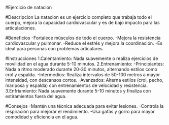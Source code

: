 #Ejercicio de natacion

#Descripcion
La natacion es un ejercicio completo que trabaja todo el cuerpo, mejora la capacidad cardiovascular y es de bajo impacto para las articulaciones.

#Beneficios
-Fortalece músculos de todo el cuerpo.
-Mejora la resistencia cardiovascular y pulmonar.
-Reduce el estrés y mejora la coordinación.
-Es ideal para personas con problemas articulares.

#Instrucciones
1.Calentamiento: Nada suavemente o realiza ejercicios de movilidad en el agua durante 5-10 minutos.
2.Entrenamiento:
    -Principiantes: Nada a ritmo moderado durante 20-30 minutos, alternando estilos como crol y espalda.
    -Intermedios: Realiza intervalos de 50-100 metros a mayor intensidad, con descansos cortos.
    -Avanzados: Alterna estilos (crol, pecho, mariposa y espalda) con entrenamientos de velocidad y resistencia.
3.Enfriamiento: Nada suavemente durante 5-10 minutos y finaliza con estiramientos fuera del agua.

#Consejos
-Mantén una técnica adecuada para evitar lesiones.
-Controla la respiración para mejorar el rendimiento.
-Usa gafas y gorro para mayor comodidad y eficiencia en el agua.